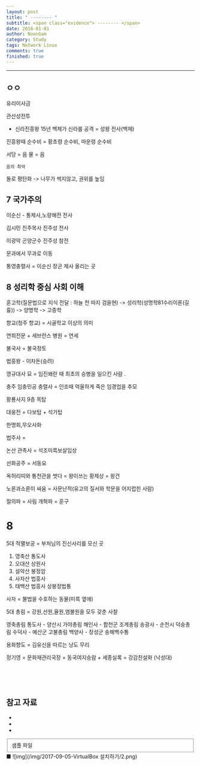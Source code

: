 ```yaml
---
layout: post
title: " -------- "
subtitle: <span class="evidence"> -------- </span>
date: 2018-01-01
author: NoonGam
category: Study
tags: Network Linux
comments: true
finished: true
---
```


---

## ㅇㅇ
유리이사금


관산성전투
- 신라진흥왕 15년 백제가 신라를 공격 = 성왕 전사(백제)

진흥왕때 순수비 = 황초령 순수비, 마운령 순수비


서당 = 음
물 = 음

    음의 최악

돌로 평탄화 -> 나무가 썩지않고, 권위를 높임


## 7 국가주의

이순신 - 통제사,노량해전 전사

김시민 진주목사 진주성 전사

이광악 곤양군수 진주성 참전

문과에서 무과로 이동


통영충렬사 = 이순신 장군 제사 올리는 곳




## 8 성리학 중심 사회 이해

훈고학(질문법으로 지식 전달 : 하늘 천 따지 검을현) -> 성리학(성명학81수리이론(길흉)) -> 양명학 -> 고증학

향교(청주 향교) = 시골학교 이상의 의미

연희전문 + 세브란스 병원 = 연세




불국사 = 불국정토


법흥왕 - 이차돈(승려)


영규대사 묘 = 임진왜란 때 최초의 승병을 일으킨 사람 .

충주 임충민공 충렬사 = 인조때 억울하게 죽은 임경업을 추모

황룡사지 9층 목탑


대웅전 = 다보탑 + 석가탑



한명회,무오사화

법주사 =

논산 관촉사 = 석조미륵보살입상


선화공주 = 서동요


옥허리띠와 통천관을 썻다 = 왕이쓰는 황제상 = 왕건

노론과소론이 싸움 = 사문난적(유고의 질서와 학문을 어지럽힌 사람)


절의파 = 사림
개혁파 = 훈구




# 8

5대 적멸보궁 = 부처님의 진신사리를 모신 곳
1. 영축산 통도사
2. 오대산 상원사
3. 설악산 봉정암
4. 사자산 법흥사
5. 태백산 법흥사
상봉정법통

사자 = 불법을 수호하는 동물(미륵 옆에)



5대 총림 = 강원,선원,율원,염불원을 모두 갖춘 사찰

영축총림 통도사 - 양산시
가야총림 해인사 - 합천군
조계총림 송광사 - 순천시
덕숭총림 수덕사 - 예산군
고불총림 백양사 - 장성군
송해백수통


용화향도 = 김유신을 따르는 낭도 무리




정기영 = 문화재관리국장 =
동국여지승람 + 세종실록 = 강감찬설화 (낙성대)







<br><br><br>

## 참고 자료
*
*
*
<fieldset id="gpg-fieldset">
 샘플 파일
</fieldset>
■
![img](/img/2017-09-05-VirtualBox 설치하기/2.png)
